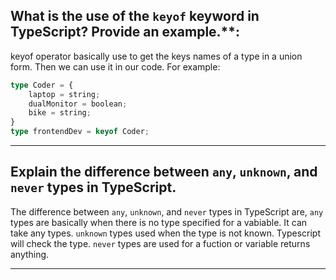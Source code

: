 ## What is the use of the `keyof` keyword in TypeScript? Provide an example.**:

keyof operator basically use to get the keys names of a type in a union form. Then we can use it in our code. For example:

```ts
type Coder = {
    laptop = string;
    dualMonitor = boolean;
    bike = string;
}
type frontendDev = keyof Coder;
```

---


## Explain the difference between `any`, `unknown`, and `never` types in TypeScript.

The difference between `any`, `unknown`, and `never` types in TypeScript are,
`any` types are basically when there is no type specified for a vabiable. It can take any types.
`unknown` types used when the type is not known. Typescript will check the type.
`never` types are used for a fuction or variable returns anything.

---